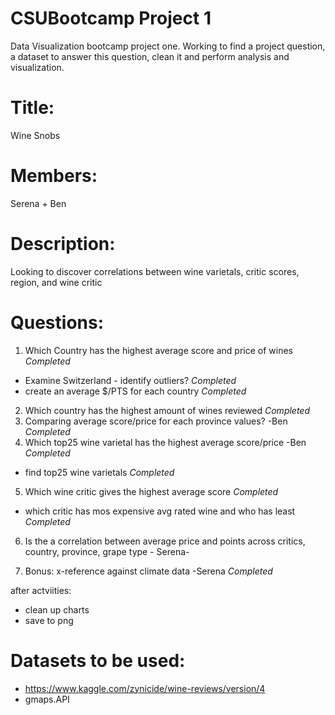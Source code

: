 # CSUBootcamp Project 1
Data Visualization bootcamp project one. Working to find a project question, a dataset to answer this question, clean it and perform analysis and visualization.

# Title: 
Wine Snobs
# Members: 
Serena + Ben
# Description: 
Looking to discover correlations between wine varietals, critic scores, region, and wine critic

# Questions:
1. Which Country has the highest average score and price of wines *Completed*
- Examine Switzerland - identify outliers? *Completed*
- create an average $/PTS for each country *Completed*
2. Which country has the highest amount of wines reviewed *Completed*
3. Comparing average score/price for each province values? -Ben *Completed*
4. Which top25 wine varietal has the highest average score/price -Ben *Completed*
- find top25 wine varietals *Completed*
5. Which wine critic gives the highest average score  *Completed*
- which critic has mos expensive avg rated wine and who has least *Completed*
6. Is the a correlation between average price and points across critics, country, province, grape type - Serena-




7. Bonus: x-reference against climate data -Serena *Completed*

after actviities:
- clean up charts
- save to png
# Datasets to be used: 
- https://www.kaggle.com/zynicide/wine-reviews/version/4
- gmaps.API


